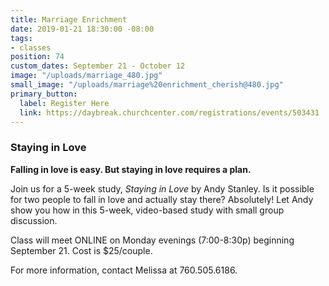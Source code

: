 ```yaml
---
title: Marriage Enrichment
date: 2019-01-21 18:30:00 -08:00
tags:
- classes
position: 74
custom_dates: September 21 - October 12
image: "/uploads/marriage_480.jpg"
small_image: "/uploads/marriage%20enrichment_cherish@480.jpg"
primary_button:
  label: Register Here
  link: https://daybreak.churchcenter.com/registrations/events/503431
---
```


### **Staying in Love**

**Falling in love is easy. But staying in love requires a plan.**

Join us for a 5-week study, *Staying in Love* by Andy Stanley. Is it possible for two people to fall in love and actually stay there? Absolutely! Let Andy show you how in this 5-week, video-based study with small group discussion.

Class will meet ONLINE on Monday evenings (7:00-8:30p) beginning September 21. Cost is $25/couple.

For more information, contact Melissa at 760.505.6186.